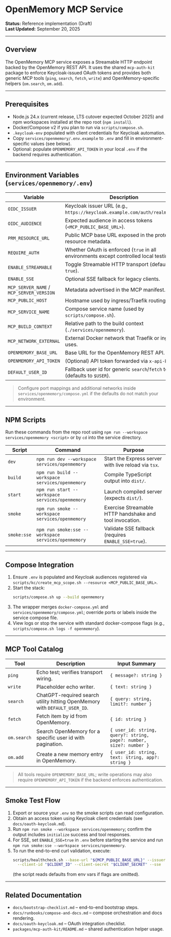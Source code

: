 # OpenMemory MCP Service

**Status:** Reference implementation (Draft)  
**Last Updated:** September 20, 2025

---

## Overview
The OpenMemory MCP service exposes a Streamable HTTP endpoint backed by the OpenMemory REST API. It uses the shared `mcp-auth-kit` package to enforce Keycloak-issued OAuth tokens and provides both generic MCP tools (`ping`, `search`, `fetch`, `write`) and OpenMemory-specific helpers (`om.search`, `om.add`).

---

## Prerequisites
- Node.js 24.x (current release, LTS cutover expected October 2025) and npm workspaces installed at the repo root (`npm install`).
- Docker/Compose v2 if you plan to run via `scripts/compose.sh`.
- `.keycloak-env` populated with client credentials for Keycloak automation.
- Copy `services/openmemory/.env.example` to `.env` and fill in environment-specific values (see below).
- Optional: populate `OPENMEMORY_API_TOKEN` in your local `.env` if the backend requires authentication.

---

## Environment Variables (`services/openmemory/.env`)
| Variable | Description |
| --- | --- |
| `OIDC_ISSUER` | Keycloak issuer URL (e.g., `https://keycloak.example.com/auth/realms/OMA`). |
| `OIDC_AUDIENCE` | Expected audience in access tokens (`<MCP_PUBLIC_BASE_URL>`). |
| `PRM_RESOURCE_URL` | Public MCP base URL exposed in the protected resource metadata. |
| `REQUIRE_AUTH` | Whether OAuth is enforced (`true` in all environments except controlled local testing). |
| `ENABLE_STREAMABLE` | Toggle Streamable HTTP transport (default `true`). |
| `ENABLE_SSE` | Optional SSE fallback for legacy clients. |
| `MCP_SERVER_NAME` / `MCP_SERVER_VERSION` | Metadata advertised in the MCP manifest. |
| `MCP_PUBLIC_HOST` | Hostname used by ingress/Traefik routing rules. |
| `MCP_SERVICE_NAME` | Compose service name (used by `scripts/compose.sh`). |
| `MCP_BUILD_CONTEXT` | Relative path to the build context (`./services/openmemory`). |
| `MCP_NETWORK_EXTERNAL` | External Docker network that Traefik or ingress uses. |
| `OPENMEMORY_BASE_URL` | Base URL for the OpenMemory REST API. |
| `OPENMEMORY_API_TOKEN` | (Optional) API token forwarded via `x-api-key`. |
| `DEFAULT_USER_ID` | Fallback user id for generic `search`/`fetch` tools (defaults to `$USER`). |

> Configure port mappings and additional networks inside `services/openmemory/compose.yml` if the defaults do not match your environment.

---

## NPM Scripts
Run these commands from the repo root using `npm run --workspace services/openmemory <script>` or by `cd` into the service directory.

| Script | Command | Purpose |
| --- | --- | --- |
| `dev` | `npm run dev --workspace services/openmemory` | Start the Express server with live reload via `tsx`. |
| `build` | `npm run build --workspace services/openmemory` | Compile TypeScript output into `dist/`. |
| `start` | `npm run start --workspace services/openmemory` | Launch compiled server (expects `dist/`). |
| `smoke` | `npm run smoke --workspace services/openmemory` | Exercise Streamable HTTP handshake and tool invocation. |
| `smoke:sse` | `npm run smoke:sse --workspace services/openmemory` | Validate SSE fallback (requires `ENABLE_SSE=true`). |

---

## Compose Integration
1. Ensure `.env` is populated and Keycloak audiences registered via `scripts/kc/create_mcp_scope.sh --resource <MCP_PUBLIC_BASE_URL>`.
2. Start the stack:
   ```bash
   scripts/compose.sh up --build openmemory
   ```
3. The wrapper merges `docker-compose.yml` and `services/openmemory/compose.yml`; override ports or labels inside the service compose file.
4. View logs or stop the service with standard docker-compose flags (e.g., `scripts/compose.sh logs -f openmemory`).

---

## MCP Tool Catalog
| Tool | Description | Input Summary |
| --- | --- | --- |
| `ping` | Echo test; verifies transport wiring. | `{ message?: string }` |
| `write` | Placeholder echo writer. | `{ text: string }` |
| `search` | ChatGPT-required search utility hitting OpenMemory with `DEFAULT_USER_ID`. | `{ query: string, limit?: number }` |
| `fetch` | Fetch item by id from OpenMemory. | `{ id: string }` |
| `om.search` | Search OpenMemory for a specific user id with pagination. | `{ user_id: string, query?: string, page?: number, size?: number }` |
| `om.add` | Create a new memory entry in OpenMemory. | `{ user_id: string, text: string, app?: string }` |

> All tools require `OPENMEMORY_BASE_URL`; write operations may also require `OPENMEMORY_API_TOKEN` if the backend enforces authentication.

---

## Smoke Test Flow
1. Export or source your `.env` so the smoke scripts can read configuration.
2. Obtain an access token using Keycloak client credentials (see `docs/oauth-keycloak.md`).
3. Run `npm run smoke --workspace services/openmemory`; confirm the output includes `initialize` success and tool responses.
4. For SSE, set `ENABLE_SSE=true` in `.env` before starting the service and run `npm run smoke:sse --workspace services/openmemory`.
5. To run the end-to-end curl validation, execute:
   ```bash
   scripts/healthcheck.sh --base-url "${MCP_PUBLIC_BASE_URL}" --issuer "${OIDC_ISSUER}" \
     --client-id "$CLIENT_ID" --client-secret "$CLIENT_SECRET" --sse
   ```
   (the script reads defaults from env vars if flags are omitted).

---

## Related Documentation
- `docs/bootstrap-checklist.md` – end-to-end bootstrap steps.
- `docs/runbooks/compose-and-docs.md` – compose orchestration and docs rendering.
- `docs/oauth-keycloak.md` – OAuth integration checklist.
- `packages/mcp-auth-kit/README.md` – shared authentication helper usage.
